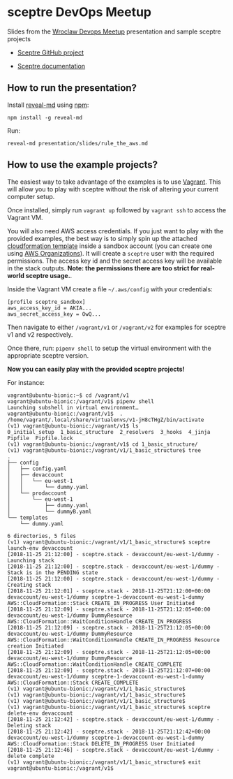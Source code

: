 # sceptre DevOps Meetup

Slides from the [Wroclaw Devops Meetup](https://www.meetup.com/pl-PL/Wroclaw-DevOps-Meetup/events/255394680/) presentation and sample sceptre projects

- [Sceptre GitHub project](https://github.com/cloudreach/sceptre)

- [Sceptre documentation](https://sceptre.cloudreach.com/latest/docs/)

## How to run the presentation?

Install [reveal-md](https://github.com/webpro/reveal-md) using [npm](https://www.npmjs.com/get-npm):
```
npm install -g reveal-md
```

Run:

```
reveal-md presentation/slides/rule_the_aws.md
```

## How to use the example projects?

The easiest way to take advantage of the examples is to use [Vagrant](https://www.vagrantup.com/).
This will allow you to play with sceptre without the risk of altering your current computer setup.

Once installed, simply run `vagrant up` followed by `vagrant ssh` to access the Vagrant VM.

You will also need AWS access credentials. If you just want to play with the provided examples,
the best way is to simply spin up the attached [cloudformation template](/v1/0_initial_setup/templates/iam.yaml) inside a sandbox account (you can create one using [AWS Organizations](https://docs.aws.amazon.com/organizations/latest/userguide/orgs_manage_accounts_create.html)).
It will create a `sceptre` user with the required permissions. The access key id
and the secret access key will be available in the stack outputs.
**Note: the permissions there are too strict for real-world sceptre usage.**.

Inside the Vagrant VM create a file `~/.aws/config` with your credentials:
```
[profile sceptre_sandbox]
aws_access_key_id = AKIA...
aws_secret_access_key = OwQ...
```
Then navigate to either `/vagrant/v1` or `/vagrant/v2` for examples for sceptre v1 and v2
respectively.

Once there, run:
```pipenv shell```
to setup the virtual environment with the appropriate sceptre version.

**Now you can easily play with the provided sceptre projects!**

For instance:
```
vagrant@ubuntu-bionic:~$ cd /vagrant/v1
vagrant@ubuntu-bionic:/vagrant/v1$ pipenv shell
Launching subshell in virtual environment…
vagrant@ubuntu-bionic:/vagrant/v1$  . /home/vagrant/.local/share/virtualenvs/v1-jH8cTHgZ/bin/activate
(v1) vagrant@ubuntu-bionic:/vagrant/v1$ ls
0_initial_setup  1_basic_structure  2_resolvers  3_hooks  4_jinja  Pipfile  Pipfile.lock
(v1) vagrant@ubuntu-bionic:/vagrant/v1$ cd 1_basic_structure/
(v1) vagrant@ubuntu-bionic:/vagrant/v1/1_basic_structure$ tree
.
├── config
│   ├── config.yaml
│   ├── devaccount
│   │   └── eu-west-1
│   │       └── dummy.yaml
│   └── prodaccount
│       └── eu-west-1
│           ├── dummy.yaml
│           └── dummyB.yaml
└── templates
    └── dummy.yaml

6 directories, 5 files
(v1) vagrant@ubuntu-bionic:/vagrant/v1/1_basic_structure$ sceptre launch-env devaccount
[2018-11-25 21:12:00] - sceptre.stack - devaccount/eu-west-1/dummy - Launching stack
[2018-11-25 21:12:00] - sceptre.stack - devaccount/eu-west-1/dummy - Stack is in the PENDING state
[2018-11-25 21:12:00] - sceptre.stack - devaccount/eu-west-1/dummy - Creating stack
[2018-11-25 21:12:01] - sceptre.stack - 2018-11-25T21:12:00+00:00 devaccount/eu-west-1/dummy sceptre-1-devaccount-eu-west-1-dummy AWS::CloudFormation::Stack CREATE_IN_PROGRESS User Initiated
[2018-11-25 21:12:09] - sceptre.stack - 2018-11-25T21:12:05+00:00 devaccount/eu-west-1/dummy DummyResource AWS::CloudFormation::WaitConditionHandle CREATE_IN_PROGRESS
[2018-11-25 21:12:09] - sceptre.stack - 2018-11-25T21:12:05+00:00 devaccount/eu-west-1/dummy DummyResource AWS::CloudFormation::WaitConditionHandle CREATE_IN_PROGRESS Resource creation Initiated
[2018-11-25 21:12:09] - sceptre.stack - 2018-11-25T21:12:05+00:00 devaccount/eu-west-1/dummy DummyResource AWS::CloudFormation::WaitConditionHandle CREATE_COMPLETE
[2018-11-25 21:12:09] - sceptre.stack - 2018-11-25T21:12:07+00:00 devaccount/eu-west-1/dummy sceptre-1-devaccount-eu-west-1-dummy AWS::CloudFormation::Stack CREATE_COMPLETE
(v1) vagrant@ubuntu-bionic:/vagrant/v1/1_basic_structure$
(v1) vagrant@ubuntu-bionic:/vagrant/v1/1_basic_structure$
(v1) vagrant@ubuntu-bionic:/vagrant/v1/1_basic_structure$
(v1) vagrant@ubuntu-bionic:/vagrant/v1/1_basic_structure$ sceptre delete-env devaccount
[2018-11-25 21:12:42] - sceptre.stack - devaccount/eu-west-1/dummy - Deleting stack
[2018-11-25 21:12:42] - sceptre.stack - 2018-11-25T21:12:42+00:00 devaccount/eu-west-1/dummy sceptre-1-devaccount-eu-west-1-dummy AWS::CloudFormation::Stack DELETE_IN_PROGRESS User Initiated
[2018-11-25 21:12:46] - sceptre.stack - devaccount/eu-west-1/dummy - delete complete
(v1) vagrant@ubuntu-bionic:/vagrant/v1/1_basic_structure$ exit
vagrant@ubuntu-bionic:/vagrant/v1$
```

